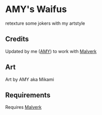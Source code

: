 # AMY's Waifus
retexture some jokers with my artstyle
## Credits
Updated by me ([AMY](https://github.com/mikamiamy)) to work with [Malverk](https://github.com/Eremel/Malverk)
## Art
Art by AMY aka Mikami
## Requirements
Requires [Malverk](https://github.com/Eremel/Malverk)